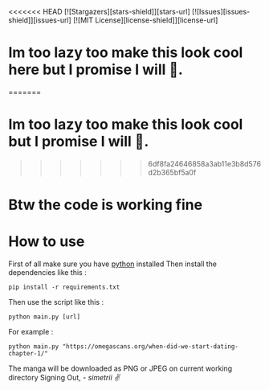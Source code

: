 <<<<<<< HEAD
[![Stargazers][stars-shield]][stars-url]
[![Issues][issues-shield]][issues-url]
[![MIT License][license-shield]][license-url]

# Im too lazy too make this look cool here but I promise I will 🛐.
=======
# Im too lazy too make this look cool but I promise I will 🛐.
>>>>>>> 6df8fa24646858a3ab11e3b8d576d2b365bf5a0f

# Btw the code is working fine

# How to use
First of all make sure you have [python](https://www.python.org/downloads/) installed
Then install the dependencies like this :
```
pip install -r requirements.txt
```

Then use the script like this :

```
python main.py [url]
```

For example :

```
python main.py "https://omegascans.org/when-did-we-start-dating-chapter-1/"
```

The manga will be downloaded as PNG or JPEG on current working directory
Signing Out,
*- simetrii ✌*
